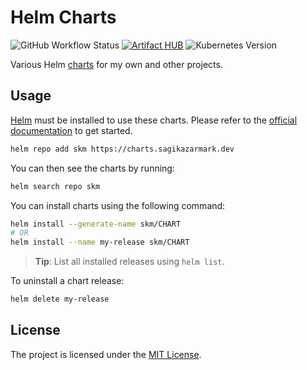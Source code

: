 # Helm Charts

![GitHub Workflow Status](https://img.shields.io/github/actions/workflow/status/sagikazarmark/helm-charts/release.yaml?branch=main&style=flat-square)
[![Artifact HUB](https://img.shields.io/endpoint?url=https://artifacthub.io/badge/repository/sagikazarmark)](https://artifacthub.io/packages/search?repo=sagikazarmark)
![Kubernetes Version](https://img.shields.io/badge/k8s%20version-%3E=1.19-3f68d7.svg?style=flat-square)

Various Helm [charts](https://helm.sh/docs/topics/charts/) for my own and other projects.


## Usage

[Helm](https://helm.sh) must be installed to use these charts.
Please refer to the [official documentation](https://helm.sh/docs/intro/install/) to get started.

```bash
helm repo add skm https://charts.sagikazarmark.dev
```

You can then see the charts by running:

```bash
helm search repo skm
```

You can install charts using the following command:

```bash
helm install --generate-name skm/CHART
# OR
helm install --name my-release skm/CHART
```

> **Tip**: List all installed releases using `helm list`.

To uninstall a chart release:

```bash
helm delete my-release
```


## License

The project is licensed under the [MIT License](LICENSE).
